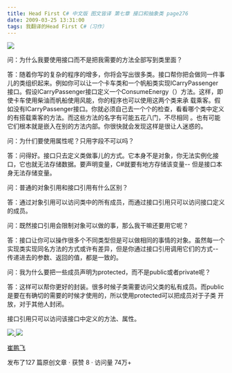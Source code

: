 ```yaml
---
title: Head First C# 中文版 图文皆译 第七章 接口和抽象类 page276
date: 2009-03-25 13:31:00
tags: 我翻译的Head First C#（习作）
---
```

![](https://p-blog.csdn.net/images/p_blog_csdn_net/cuipengfei1/EntryImages/20090325/2009-03-25_13-04-01.jpg)

问：为什么我要使用接口而不是把我需要的方法全部写到类里面？

  

答：随着你写的复杂的程序的增多，你将会写出很多类。接口帮你把会做同一件事儿的类组织起来。例如你可以让一个卡车类和一个帆船类实现ICarryPassenger
接口。假设ICarryPassenger接口定义一个ConsumeEnergy（）方法。这样，即使卡车使用柴油而帆船使用风能，你的程序也可以使用这两个类来承
载乘客。假如没有ICarryPassenger接口。你就必须自己去一个个的检查，看看哪个类中定义的有搭载乘客的方法。而这些方法的名字有可能五花八门，不尽相同
。也有可能它们根本就是嵌入在别的方法内部。你很快就会发现这样是很让人迷惑的。

  

问：为什们要使用属性呢？只用字段不可以吗？

  

答：问得好。接口只去定义类做事儿的方式。它本身不是对象，你无法实例化接口，它也就无法存储数据。要声明变量，C#就要有地方存储该变量--
但是接口本身无法存储变量。

  

问：普通的对象引用和接口引用有什么区别？

  

答：通过对象引用可以访问类中的所有成员，而通过接口引用只可以访问接口定义的成员。

  

问：既然接口引用会限制对象可以做的事，那么我干嘛还要用它呢？

  

答：接口让你可以操作很多个不同类型但是可以做相同的事情的对象。虽然每一个实现类实现同名方法的方式或许有差异，但是你通过接口引用调用它们的方式--
传递进去的参数、返回的值，都是一致的。

问：我为什么要把一些成员声明为protected，而不是public或者private呢？

答：这样可以帮你更好的封装。很多时候子类需要访问父类的私有成员。而public是要在有确切的需要的时候才使用的，所以使用protected可以把成员对于子类
开放，对于其他人封闭。

接口引用只可以访问该接口中定义的方法、属性。



[ ![](https://profile.csdnimg.cn/5/2/5/3_cuipengfei1)
![](https://g.csdnimg.cn/static/user-reg-year/1x/11.png)
](https://blog.csdn.net/cuipengfei1)

[ 崔鹏飞 ](https://blog.csdn.net/cuipengfei1)

发布了127 篇原创文章  ·  获赞 8  ·  访问量 74万+

